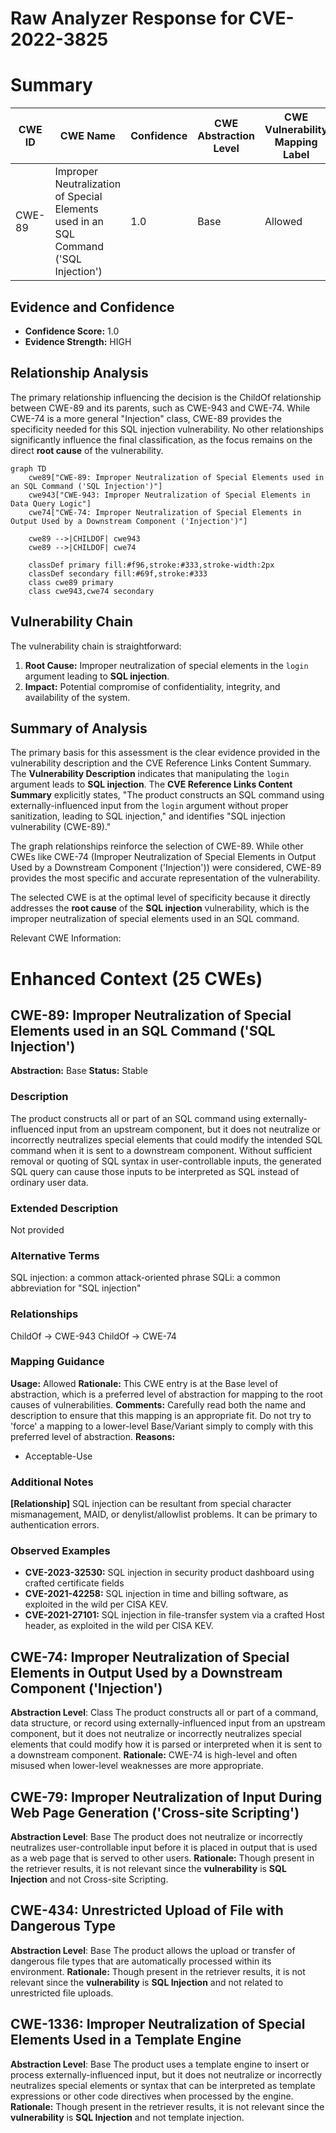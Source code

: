 # Raw Analyzer Response for CVE-2022-3825

# Summary
| CWE ID | CWE Name | Confidence | CWE Abstraction Level | CWE Vulnerability Mapping Label | CWE-Vulnerability Mapping Notes |
|---|---|---|---|---|---|
| CWE-89 | Improper Neutralization of Special Elements used in an SQL Command ('SQL Injection') | 1.0 | Base | Allowed | Primary CWE |

## Evidence and Confidence

*   **Confidence Score:** 1.0
*   **Evidence Strength:** HIGH

## Relationship Analysis
The primary relationship influencing the decision is the ChildOf relationship between CWE-89 and its parents, such as CWE-943 and CWE-74. While CWE-74 is a more general "Injection" class, CWE-89 provides the specificity needed for this SQL injection vulnerability. No other relationships significantly influence the final classification, as the focus remains on the direct **root cause** of the vulnerability.

```mermaid
graph TD
    cwe89["CWE-89: Improper Neutralization of Special Elements used in an SQL Command ('SQL Injection')"]
    cwe943["CWE-943: Improper Neutralization of Special Elements in Data Query Logic"]
    cwe74["CWE-74: Improper Neutralization of Special Elements in Output Used by a Downstream Component ('Injection')"]

    cwe89 -->|CHILDOF| cwe943
    cwe89 -->|CHILDOF| cwe74
    
    classDef primary fill:#f96,stroke:#333,stroke-width:2px
    classDef secondary fill:#69f,stroke:#333
    class cwe89 primary
    class cwe943,cwe74 secondary
```

## Vulnerability Chain
The vulnerability chain is straightforward:
1.  **Root Cause:** Improper neutralization of special elements in the `login` argument leading to **SQL injection**.
2.  **Impact:** Potential compromise of confidentiality, integrity, and availability of the system.

## Summary of Analysis
The primary basis for this assessment is the clear evidence provided in the vulnerability description and the CVE Reference Links Content Summary. The **Vulnerability Description** indicates that manipulating the `login` argument leads to **SQL injection**. The **CVE Reference Links Content Summary** explicitly states, "The product constructs an SQL command using externally-influenced input from the `login` argument without proper sanitization, leading to SQL injection," and identifies "SQL injection vulnerability (CWE-89)."

The graph relationships reinforce the selection of CWE-89. While other CWEs like CWE-74 (Improper Neutralization of Special Elements in Output Used by a Downstream Component ('Injection')) were considered, CWE-89 provides the most specific and accurate representation of the vulnerability.

The selected CWE is at the optimal level of specificity because it directly addresses the **root cause** of the **SQL injection** vulnerability, which is the improper neutralization of special elements used in an SQL command.

Relevant CWE Information:

# Enhanced Context (25 CWEs)

## CWE-89: Improper Neutralization of Special Elements used in an SQL Command ('SQL Injection')
**Abstraction:** Base
**Status:** Stable

### Description
The product constructs all or part of an SQL command using externally-influenced input from an upstream component, but it does not neutralize or incorrectly neutralizes special elements that could modify the intended SQL command when it is sent to a downstream component. Without sufficient removal or quoting of SQL syntax in user-controllable inputs, the generated SQL query can cause those inputs to be interpreted as SQL instead of ordinary user data.

### Extended Description
Not provided

### Alternative Terms
SQL injection: a common attack-oriented phrase
SQLi: a common abbreviation for "SQL injection"

### Relationships
ChildOf -> CWE-943
ChildOf -> CWE-74

### Mapping Guidance
**Usage:** Allowed
**Rationale:** This CWE entry is at the Base level of abstraction, which is a preferred level of abstraction for mapping to the root causes of vulnerabilities.
**Comments:** Carefully read both the name and description to ensure that this mapping is an appropriate fit. Do not try to 'force' a mapping to a lower-level Base/Variant simply to comply with this preferred level of abstraction.
**Reasons:**
- Acceptable-Use


### Additional Notes
**[Relationship]** SQL injection can be resultant from special character mismanagement, MAID, or denylist/allowlist problems. It can be primary to authentication errors.

### Observed Examples
- **CVE-2023-32530:** SQL injection in security product dashboard using crafted certificate fields
- **CVE-2021-42258:** SQL injection in time and billing software, as exploited in the wild per CISA KEV.
- **CVE-2021-27101:** SQL injection in file-transfer system via a crafted Host header, as exploited in the wild per CISA KEV.

## CWE-74: Improper Neutralization of Special Elements in Output Used by a Downstream Component ('Injection')
**Abstraction Level**: Class
The product constructs all or part of a command, data structure, or record using externally-influenced input from an upstream component, but it does not neutralize or incorrectly neutralizes special elements that could modify how it is parsed or interpreted when it is sent to a downstream component.
**Rationale:** CWE-74 is high-level and often misused when lower-level weaknesses are more appropriate.

## CWE-79: Improper Neutralization of Input During Web Page Generation ('Cross-site Scripting')
**Abstraction Level**: Base
The product does not neutralize or incorrectly neutralizes user-controllable input before it is placed in output that is used as a web page that is served to other users.
**Rationale:** Though present in the retriever results, it is not relevant since the **vulnerability** is **SQL Injection** and not Cross-site Scripting.

## CWE-434: Unrestricted Upload of File with Dangerous Type
**Abstraction Level**: Base
The product allows the upload or transfer of dangerous file types that are automatically processed within its environment.
**Rationale:** Though present in the retriever results, it is not relevant since the **vulnerability** is **SQL Injection** and not related to unrestricted file uploads.

## CWE-1336: Improper Neutralization of Special Elements Used in a Template Engine
**Abstraction Level**: Base
The product uses a template engine to insert or process externally-influenced input, but it does not neutralize or incorrectly neutralizes special elements or syntax that can be interpreted as template expressions or other code directives when processed by the engine.
**Rationale:** Though present in the retriever results, it is not relevant since the **vulnerability** is **SQL Injection** and not template injection.